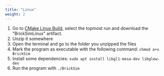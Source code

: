 ```yaml
---
title: "Linux"
weight: 2
---
```

1. Go to [CMake Linux Build](https://github.com/bb1950328/BrickSim/actions?query=branch%3Astable+workflow%3A%22CMake+Linux+Build%22), select the topmost run and download the "BrickSimLinux" artifact.
1. Unzip it somewhere
1. Open the terminal and go to the folder you unzipped the files
1. Mark the program as executable with the following command: `chmod a+x BrickSim`
1. Install some dependencies: `sudo apt install libgl1-mesa-dev libglew-dev`
1. Run the program with `./BrickSim`